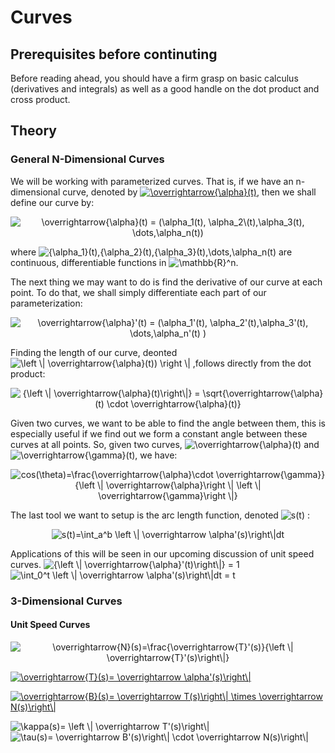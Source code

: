 # Curves

## Prerequisites before continuting
Before reading ahead, you should have a firm grasp on basic calculus (derivatives and integrals) as well as a good handle on the dot product and cross product.

## Theory

### General N-Dimensional Curves
We will be working with parameterized curves. That is, if we have an n-dimensional curve, denoted by <a href="http://www.codecogs.com/eqnedit.php?latex=\inline&space;\overrightarrow{\alpha}(t)" target="_blank"><img src="http://latex.codecogs.com/gif.latex?\inline&space;\overrightarrow{\alpha}(t)" title="\overrightarrow{\alpha}(t)" /></a>, then we shall define our curve by: 
<p align="center">
<img src="http://latex.codecogs.com/gif.latex?\overrightarrow{\alpha}(t)&space;=&space;(\alpha_1(t),&space;\alpha_2\(t),\alpha_3(t),&space;\cdots&space;,\alpha_n(t))" title="\overrightarrow{\alpha}(t) = (\alpha_1(t), \alpha_2\(t),\alpha_3(t), \dots,\alpha_n(t))" />
</p>

where <img src="http://latex.codecogs.com/gif.latex?\inline&space;{\alpha_1}(t),{\alpha_2}(t),{\alpha_3}(t),\dots,\alpha_n(t)" title="{\alpha_1}(t),{\alpha_2}(t),{\alpha_3}(t),\dots,\alpha_n(t)" />  are continuous, differentiable functions in <img src="http://latex.codecogs.com/gif.latex?\inline&space;\mathbb{R}^n" title="\mathbb{R}^n" />.

The next thing we may want to do is find the derivative of our curve at each point. To do that, we shall simply differentiate each part of our parameterization:
<p align="center">
<img src="http://latex.codecogs.com/gif.latex?\overrightarrow{\alpha}'(t)&space;=&space;(\alpha_1'(t),&space;\alpha_2'(t),\alpha_3'(t),&space;\dots&space;,\alpha_n'(t))" title="\overrightarrow{\alpha}'(t) = (\alpha_1'(t), \alpha_2'(t),\alpha_3'(t), \dots,\alpha_n'(t) )" />
 </p>
 
Finding the length of our curve, deonted <img src="http://latex.codecogs.com/gif.latex?\inline&space;\left&space;\|&space;\overrightarrow{\alpha}(t))&space;\right&space;\|" title="\left \| \overrightarrow{\alpha}(t)) \right \|" /> ,follows directly from the dot product:
 <p align="center">
 <img src="http://latex.codecogs.com/gif.latex?{\left&space;\|&space;\overrightarrow{\alpha}(t)\right\|}&space;=&space;\sqrt{\overrightarrow{\alpha}(t)&space;\cdot&space;\overrightarrow{\alpha}(t)}" title="{\left \| \overrightarrow{\alpha}(t)\right\|} = \sqrt{\overrightarrow{\alpha}(t) \cdot \overrightarrow{\alpha}(t)}" />
</p>

Given two curves, we want to be able to find the angle between them, this is especially useful if we find out we form a constant angle between these curves at all points. So, given two curves, <img src="http://latex.codecogs.com/gif.latex?\inline&space;\overrightarrow{\alpha}(t)" title="\overrightarrow{\alpha}(t)" /> and <img src="http://latex.codecogs.com/gif.latex?\inline&space;\overrightarrow{\gamma}(t)" title="\overrightarrow{\gamma}(t)" />, we have:
<p align="center">
	<img src="http://latex.codecogs.com/png.latex?cos(\theta)=\frac{\overrightarrow{\alpha}\cdot&space;\overrightarrow{\gamma}}{\left&space;\|&space;\overrightarrow{\alpha}\right&space;\|&space;\left&space;\|&space;\overrightarrow{\gamma}\right&space;\|}" title="cos(\theta)=\frac{\overrightarrow{\alpha}\cdot \overrightarrow{\gamma}}{\left \| \overrightarrow{\alpha}\right \| \left \| \overrightarrow{\gamma}\right \|}" />
</p>


The last tool we want to setup is the arc length function, denoted <img src="http://latex.codecogs.com/gif.latex?\inline&space;s(t)" title="s(t)" /> :
<p align="center">
	<img src="http://latex.codecogs.com/gif.latex?s(t)=\int_a^b&space;\left&space;\|&space;\overrightarrow&space;\alpha'(s)\right\|dt" title="s(t)=\int_a^b \left \| \overrightarrow \alpha'(s)\right\|dt" />
</p>
Applications of this will be seen in our upcoming discussion of unit speed curves.

<img src="http://latex.codecogs.com/gif.latex?\inline&space;{\left&space;\|&space;\overrightarrow{\alpha}'(t)\right\|}&space;=&space;1" title="{\left \| \overrightarrow{\alpha}'(t)\right\|} = 1" />

<img src="http://latex.codecogs.com/gif.latex?\int_0^t&space;\left&space;\|&space;\overrightarrow&space;\alpha'(s)\right\|dt&space;=&space;t" title="\int_0^t \left \| \overrightarrow \alpha'(s)\right\|dt = t" />

### 3-Dimensional Curves

#### Unit Speed Curves

<p align="center">
<img src="http://latex.codecogs.com/gif.latex?\overrightarrow{N}(s)=\frac{\overrightarrow{T}'(s)}{\left&space;\|&space;\overrightarrow{T}'(s)\right\|}" title="\overrightarrow{N}(s)=\frac{\overrightarrow{T}'(s)}{\left \| \overrightarrow{T}'(s)\right\|}" />
</p>

<a href="http://www.codecogs.com/eqnedit.php?latex=\overrightarrow{T}(s)=&space;\overrightarrow&space;\alpha'(s)\right\|" target="_blank"><img src="http://latex.codecogs.com/gif.latex?\overrightarrow{T}(s)=&space;\overrightarrow&space;\alpha'(s)\right\|" title="\overrightarrow{T}(s)= \overrightarrow \alpha'(s)\right\|" /></a>

<a href="http://www.codecogs.com/eqnedit.php?latex=\overrightarrow{B}(s)=&space;\overrightarrow&space;T(s)\right\|&space;\times&space;\overrightarrow&space;N(s)\right\|" target="_blank"><img src="http://latex.codecogs.com/gif.latex?\overrightarrow{B}(s)=&space;\overrightarrow&space;T(s)\right\|&space;\times&space;\overrightarrow&space;N(s)\right\|" title="\overrightarrow{B}(s)= \overrightarrow T(s)\right\| \times \overrightarrow N(s)\right\|" /></a>

<img src="http://latex.codecogs.com/gif.latex?\kappa(s)=&space;\left&space;\|&space;\overrightarrow&space;T'(s)\right\|" title="\kappa(s)= \left \| \overrightarrow T'(s)\right\|" />

<img src="http://latex.codecogs.com/gif.latex?\tau(s)=&space;\overrightarrow&space;B'(s)\right\|&space;\cdot&space;\overrightarrow&space;N(s)\right\|" title="\tau(s)= \overrightarrow B'(s)\right\| \cdot \overrightarrow N(s)\right\|" />
